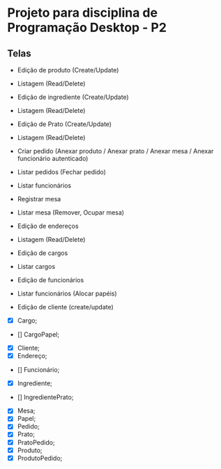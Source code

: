 # Projeto para disciplina de Programação Desktop - P2

## Telas

- Edição de produto (Create/Update)
- Listagem (Read/Delete)

- Edição de ingrediente (Create/Update)
- Listagem (Read/Delete)

- Edição de Prato (Create/Update)
- Listagem (Read/Delete)

- Criar pedido (Anexar produto / Anexar prato / Anexar mesa / Anexar funcionário autenticado)
- Listar pedidos (Fechar pedido)
- Listar funcionários

- Registrar mesa
- Listar mesa (Remover, Ocupar mesa)

- Edição de endereços
- Listagem (Read/Delete)

- Edição de cargos
- Listar cargos

- Edição de funcionários
- Listar funcionários (Alocar papéis)

- Edição de cliente (create/update)

- [X] Cargo;
- [] CargoPapel;
- [X] Cliente;
- [X] Endereço;
- [] Funcionário;
- [X] Ingrediente;
- [] IngredientePrato;
- [X] Mesa;
- [X] Papel;
- [X] Pedido;
- [X] Prato;
- [X] PratoPedido;
- [X] Produto;
- [X] ProdutoPedido;
